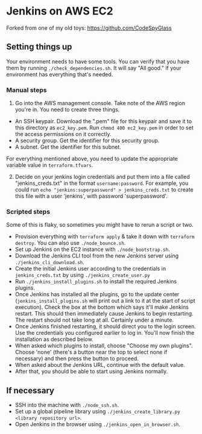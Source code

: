 # Jenkins on AWS EC2

Forked from one of my old toys: https://github.com/CodeSpyGlass

## Setting things up

Your environment needs to have some tools. You can verify that you have them by running `./check_dependencies.sh`. It 
will say "All good." if your environment has everything that's needed.

### Manual steps

1) Go into the AWS management console. Take note of the AWS region you're in. You need to create three things.

- An SSH keypair. Download the ".pem" file for this keypair and save it to this directory as `ec2_key.pem`. 
  Run `chmod 400 ec2_key.pem` in order to set the access permissions on it correctly.
- A security group. Get the identifier for this security group.
- A subnet. Get the identifier for this subnet.

For everything mentioned above, you need to update the appropriate variable value in `terraform.tfvars`.

2) Decide on your jenkins login credentials and put them into a file called
"jenkins_creds.txt" in the format `username:password`. For example, you could
run `echo "jenkins:superpassword" > jenkins_creds.txt` to create this file with
a user 'jenkins', with password 'superpassword'.

### Scripted steps

Some of this is flaky, so sometimes you might have to rerun a script or two.

- Provision everything with `terraform apply` & take it down with
  `terraform destroy`. You can also use `./node_bounce.sh`.
- Set up Jenkins on the EC2 instance with `./node_bootstrap.sh`.
- Download the Jenkins CLI tool from the new Jenkins server using
  `./jenkins_cli_download.sh`.
- Create the initial Jenkins user according to the credentials
  in `jenkins_creds.txt` by using `./jenkins_create_user.py`
- Run `./jenkins_install_plugins.sh` to install the required Jenkins plugins.
- Once Jenkins has installed all the plugins, go to the update center
  (`jenkins_install_plugins.sh` will print out a link to it at the start of
  script execution). Check the box at the bottom which says it'll make
  Jenkins restart. This should then immediately cause Jenkins to begin
  restarting. The restart should not take long at all. Certainly under a minute.
- Once Jenkins finished restarting, it should direct you to the login screen.
  Use the credentials you configured earlier to log in. You'll now finish the
  installation as described below.
- When asked which plugins to install, choose "Choose my own plugins". Choose
  'none' (there's a button near the top to select none if necessary) and then
  press the button to proceed.
- When asked about the Jenkins URL, continue with the default value.
- After that, you should be able to start using Jenkins normally.

## If necessary

- SSH into the machine with `./node_ssh.sh`.
- Set up a global pipeline library using `./jenkins_create_library.py <library repository url>`. 
- Open Jenkins in the browser using `./jenkins_open_in_browser.sh`.